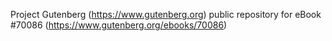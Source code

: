 Project Gutenberg (https://www.gutenberg.org) public repository for
eBook #70086 (https://www.gutenberg.org/ebooks/70086)
